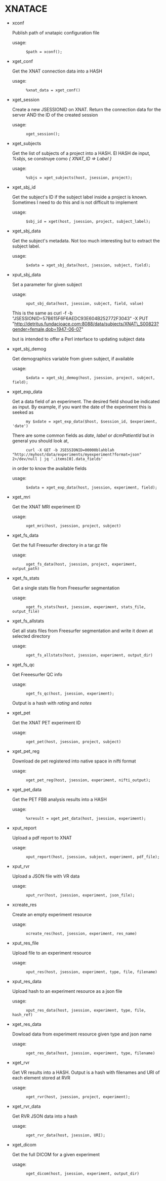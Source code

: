 # XNATACE

- xconf

    Publish path of xnatapic configuration file

    usage: 

            $path = xconf();

- xget\_conf

    Get the XNAT connection data into a HASH

    usage: 

            %xnat_data = xget_conf()

- xget\_session

    Create a new JSESSIONID on XNAT. Return the connection data
    for the server AND the ID of the created session

    usage: 

            xget_session();

- xget\_subjects

    Get the list of subjects of a project into a HASH. 
    El HASH de input, _%sbjs_, se construye como _{ XNAT\_ID => Label }_

    usage: 

            %sbjs = xget_subjects(host, jsession, project);

- xget\_sbj\_id

    Get the subject's ID if the subject label inside a project is known.
    Sometimes I need to do this and is not difficult to implement

    usage:

            $sbj_id = xget(host, jsession, project, subject_label);

- xget\_sbj\_data

    Get the subject's metadata. Not too much interesting but to extract
    the subject label.

    usage:

            $xdata = xget_sbj_data(host, jsession, subject, field);

- xput\_sbj\_data 

    Set a parameter for given subject

    usage:

            xput_sbj_data(host, jsession, subject, field, value)

    This is the same as 
    	curl -f -b "JSESSIONID=57B615F6F6AEDC93E604B252772F3043" -X PUT "http://detritus.fundacioace.com:8088/data/subjects/XNAT\_S00823?gender=female,dob=1947-06-07"

    but is intended to offer a Perl interface to updating subject data

- xget\_sbj\_demog

    Get demographics variable from given subject, if available

    usage:

            $xdata = xget_sbj_demog(host, jsession, project, subject, field);

- xget\_exp\_data

    Get a data field of an experiment.
    The desired field shoud be indicated as input.
    By example, if you want the date of the experiment this is 
    seeked as 

            my $xdate = xget_exp_data($host, $session_id, $experiment, 'date')

    There are some common fields as _date_, _label_ or _dcmPatientId_ 
    but in general  you should look at,

            curl -X GET -b JSESSIONID=00000blahblah "http://myhost/data/experiments/myexperiment?format=json" 2>/dev/null | jq '.items[0].data_fields'

    in order to know the available fields

    usage:

            $xdata = xget_exp_data(host, jsession, experiment, field);

- xget\_mri

    Get the XNAT MRI experiment ID

    usage: 

            xget_mri(host, jsession, project, subject)

- xget\_fs\_data

    Get the full Freesurfer directory in a tar.gz file

    usage: 

            xget_fs_data(host, jsession, project, experiment, output_path)
            

- xget\_fs\_stats

    Get a single stats file from Freesurfer segmentation

    usage:

            xget_fs_stats(host, jsession, experiment, stats_file, output_file) 

- xget\_fs\_allstats

    Get all stats files from Freesurfer segmentation and write it down at selected directory

    usage:

            xget_fs_allstats(host, jsession, experiment, output_dir)

- xget\_fs\_qc

    Get Freeesurfer QC info

    usage:

            xget_fs_qc(host, jsession, experiment);

    Output is a hash with _rating_ and _notes_

- xget\_pet

    Get the XNAT PET experiment ID

    usage: 

            xget_pet(host, jsession, project, subject)

- xget\_pet\_reg

    Download de pet registered into native space in nifti format

    usage: 

            xget_pet_reg(host, jsession, experiment, nifti_output);

- xget\_pet\_data

    Get the PET FBB analysis results into a HASH

    usage:

            %xresult = xget_pet_data(host, jsession, experiment);

- xput\_report

    Upload a pdf report to XNAT

    usage: 

            xput_report(host, jsession, subject, experiment, pdf_file);

- xput\_rvr

    Upload a JSON file with VR data

    usage: 

            xput_rvr(host, jsession, experiment, json_file);

- xcreate\_res 

    Create an empty experiment resource

    usage:

            xcreate_res(host, jsession, experiment, res_name)

- xput\_res\_file

    Upload file to an experiment resource

    usage:

            xput_res(host, jsession, experiment, type, file, filename)

- xput\_res\_data 

    Upload hash to an experiment resource as a json file

    usage:

            xput_res_data(host, jsession, experiment, type, file, hash_ref)

- xget\_res\_data

    Dowload data from experiment resource given type and json name

    usage:

            xget_res_data(host, jsession, experiment, type, filename)

- xget\_rvr

    Get VR results into a HASH. Output is a hash with filenames and URI of each element stored at RVR

    usage: 

            xget_rvr(host, jsession, project, experiment);

- xget\_rvr\_data

    Get RVR JSON data into a hash

    usage: 

            xget_rvr_data(host, jsession, URI);

- xget\_dicom

    Get the full DICOM for a given experiment

    usage:

            xget_dicom(host, jsession, experiment, output_dir)
